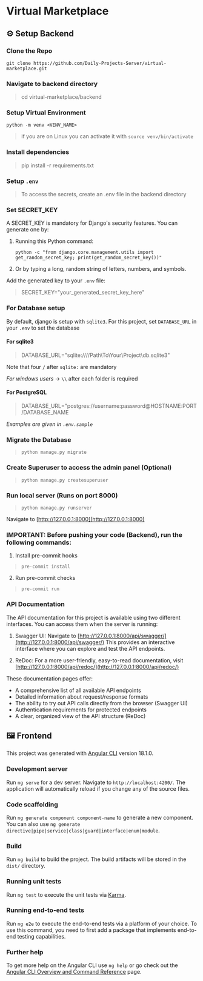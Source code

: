 # Virtual Marketplace

## ⚙️ Setup Backend

### Clone the Repo
`git clone https://github.com/Daily-Projects-Server/virtual-marketplace.git`

### Navigate to backend directory
> cd virtual-marketplace/backend

### Setup Virtual Environment
`python -m venv <VENV_NAME>`
> if you are on Linux you can activate it with `source venv/bin/activate`

### Install dependencies
> pip install -r requirements.txt

### Setup `.env`
> To access the secrets, create an .env file in the backend directory

### Set SECRET_KEY
A SECRET_KEY is mandatory for Django's security features. You can generate one by:
1. Running this Python command:
   ```
   python -c "from django.core.management.utils import get_random_secret_key; print(get_random_secret_key())"
   ```
2. Or by typing a long, random string of letters, numbers, and symbols.

Add the generated key to your `.env` file:
> SECRET_KEY="your_generated_secret_key_here"

### For Database setup
By default, django is setup with `sqlite3`. For this project, set `DATABASE_URL` in your `.env` to set the database

#### For sqlite3
> DATABASE_URL="sqlite:////Path\\To\\Your\\Project\\db.sqlite3"

Note that four `/` after `sqlite:` are mandatory

*For windows users* -> `\\` after each folder is required

#### For PostgreSQL
> DATABASE_URL="postgres://username:password@HOSTNAME:PORT/DATABASE_NAME

*Examples are given in `.env.sample`*

### Migrate the Database
> `python manage.py migrate`

### Create Superuser to access the admin panel (Optional)
> `python manage.py createsuperuser`

### Run local server (Runs on port 8000)
> `python manage.py runserver`


Navigate to [http://127.0.0.1:8000](http://127.0.0.1:8000)

### IMPORTANT: Before pushing your code (Backend), run the following commands:
1. Install pre-commit hooks
> `pre-commit install`
2. Run pre-commit checks
> `pre-commit run`

### API Documentation

The API documentation for this project is available using two different interfaces. You can access them when the server is running:

1. Swagger UI:
   Navigate to [http://127.0.0.1:8000/api/swagger/](http://127.0.0.1:8000/api/swagger/)
   This provides an interactive interface where you can explore and test the API endpoints.

2. ReDoc:
   For a more user-friendly, easy-to-read documentation, visit [http://127.0.0.1:8000/api/redoc/](http://127.0.0.1:8000/api/redoc/)

These documentation pages offer:
- A comprehensive list of all available API endpoints
- Detailed information about request/response formats
- The ability to try out API calls directly from the browser (Swagger UI)
- Authentication requirements for protected endpoints
- A clear, organized view of the API structure (ReDoc)


## 🖼 Frontend

This project was generated with [Angular CLI](https://github.com/angular/angular-cli) version 18.1.0.

### Development server

Run `ng serve` for a dev server. Navigate to `http://localhost:4200/`. The application will automatically reload if you change any of the source files.

### Code scaffolding

Run `ng generate component component-name` to generate a new component. You can also use `ng generate directive|pipe|service|class|guard|interface|enum|module`.

### Build

Run `ng build` to build the project. The build artifacts will be stored in the `dist/` directory.

### Running unit tests

Run `ng test` to execute the unit tests via [Karma](https://karma-runner.github.io).

### Running end-to-end tests

Run `ng e2e` to execute the end-to-end tests via a platform of your choice. To use this command, you need to first add a package that implements end-to-end testing capabilities.

### Further help

To get more help on the Angular CLI use `ng help` or go check out the [Angular CLI Overview and Command Reference](https://angular.dev/tools/cli) page.
